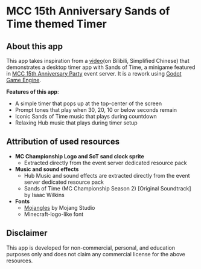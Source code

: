 # MCC 15th Anniversary Sands of Time themed Timer



## About this app

This app takes inspiration from a [video](https://www.bilibili.com/video/BV19Dv4ejEuf/)(on Bilibili, Simplified Chinese) that demonstrates a desktop timer app with Sands of Time,  a minigame featured in [MCC 15th Anniversary Party](https://minecraft.wiki/w/MCC_x_Minecraft_15th_Anniversary_Party) event server. It is a rework using [Godot Game Engine](https://godotengine.org/).

**Features of this app**:

- A simple timer that pops up at the top-center of the screen
- Prompt tones that play when 30, 20, 10 or below seconds remain
- Iconic Sands of Time music that plays during countdown
- Relaxing Hub music that plays during timer setup



## Attribution of used resources

- **MC Championship Logo and SoT sand clock sprite**
  - Extracted directly from the event server dedicated resource pack
- **Music and sound effects**
  - Hub Music and sound effects are extracted directly from the event server dedicated resource pack
  - Sands of Time (MC Championship Season 2) [Original Soundtrack] by Isaac Wilkins
- **Fonts**
  - [Mojangles](https://minecraft.wiki/w/Mojangles) by Mojang Studio
  - Minecraft-logo-like font



## Disclaimer

This app is developed for non-commercial, personal, and education purposes only and does not claim any commercial license for the above resources.